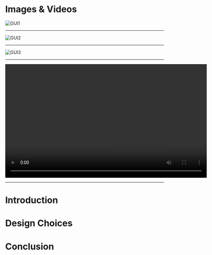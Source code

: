 # Images & Videos
![GUI1](https://github.com/terrabladex/periodiCpp-Storage/blob/main/Images%26Videos/table.png)

---
![GUI2](https://github.com/terrabladex/periodiCpp-Storage/blob/main/Images%26Videos/search.png)

---
![GUI3](https://github.com/terrabladex/periodiCpp-Storage/blob/main/Images%26Videos/dialog.png)

---

<video width="640" height="360" controls>
  <source src="https://raw.githubusercontent.com/terrabladex/periodiCpp-Storage/main/Images%26Videos/GUI-Recording-1.mp4" type="video/mp4">
  Your browser does not support the video tag.
</video>

---
# Introduction
# Design Choices
# Conclusion

